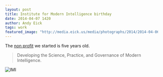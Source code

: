 ```yaml
---
layout: post
title: Institute for Modern Intelligence birthday
date: 2014-04-07 1420
author: Andy Eick
tags: work
featured_image: "http://media.eick.us/media/photographs/2014/2014-04-06/imi-paperwork-2014-04-06-14-30-09.jpg"
---
```

The [non profit](http://imintel.org) we started is five years old.

> Developing the Science, Practice, and Governance of Modern Intelligence.

![IMI](http://media.eick.us/media/photographs/2014/2014-04-06/imi-paperwork-2014-04-06-14-30-09.jpg)


